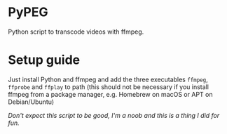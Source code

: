 # PyPEG
Python script to transcode videos with ffmpeg.

# Setup guide
Just install Python and ffmpeg and add the three executables `ffmpeg`, `ffprobe` and `ffplay` to path (this should not be necessary if you install ffmpeg from a package manager, e.g. Homebrew on macOS or APT on Debian/Ubuntu)

_Don't expect this script to be good, I'm a noob and this is a thing I did for fun._
